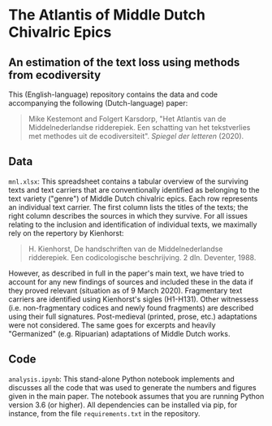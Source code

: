 # The Atlantis of Middle Dutch Chivalric Epics
## An estimation of the text loss using methods from ecodiversity

This (English-language) repository contains the data and code accompanying the following (Dutch-language) paper:

> Mike Kestemont and Folgert Karsdorp, "Het Atlantis van de Middelnederlandse ridderepiek. Een schatting van het tekstverlies met methodes uit de ecodiversiteit". *Spiegel der letteren* (2020).

## Data
`mnl.xlsx`: This spreadsheet contains a tabular overview of the surviving texts and text carriers that are conventionally identified as belonging to the text variety ("genre") of Middle Dutch chivalric epics. Each row represents an individual text carrier. The first column lists the titles of the texts; the right column describes the sources in which they survive. For all issues relating to the inclusion and identification of individual texts, we maximally rely on the repertory by Kienhorst:

> H. Kienhorst, De handschriften van de Middelnederlandse ridderepiek. Een codicologische beschrijving. 2 dln. Deventer, 1988.

However, as described in full in the paper's main text, we have tried to account for any new findings of sources and included these in the data if they proved relevant (situation as of 9 March 2020). Fragmentary text carriers are identified using Kienhorst's sigles (H1-H131). Other witnessess (i.e. non-fragmentary codices and newly found fragments) are described using their full signatures. Post-medieval (printed, prose, etc.) adaptations were not considered. The same goes for excerpts and heavily "Germanized" (e.g. Ripuarian) adaptations of Middle Dutch works.

## Code
`analysis.ipynb`: This stand-alone Python notebook implements and discusses all the code that was used to generate the numbers and figures given in the main paper. The notebook assumes that you are running Python version 3.6 (or higher). All dependencies can be installed via pip, for instance, from the file `requirements.txt` in the repository.